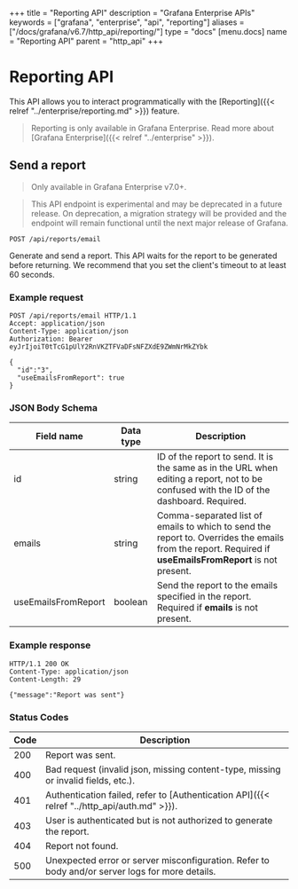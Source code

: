+++
title = "Reporting API"
description = "Grafana Enterprise APIs"
keywords = ["grafana", "enterprise", "api", "reporting"]
aliases = ["/docs/grafana/v6.7/http_api/reporting/"]
type = "docs"
[menu.docs]
name = "Reporting API"
parent = "http_api"
+++

# Reporting API

This API allows you to interact programmatically with the [Reporting]({{< relref "../enterprise/reporting.md" >}}) feature.

> Reporting is only available in Grafana Enterprise. Read more about [Grafana Enterprise]({{< relref "../enterprise" >}}).


## Send a report

> Only available in Grafana Enterprise v7.0+.

> This API endpoint is experimental and may be deprecated in a future release. On deprecation, a migration strategy will be provided and the endpoint will remain functional until the next major release of Grafana.

`POST /api/reports/email`

Generate and send a report. This API waits for the report to be generated before returning. We recommend that you set the client's timeout to at least 60 seconds.

### Example request

```http
POST /api/reports/email HTTP/1.1
Accept: application/json
Content-Type: application/json
Authorization: Bearer eyJrIjoiT0tTcG1pUlY2RnVKZTFVaDFsNFZXdE9ZWmNrMkZYbk

{
  "id":"3",
  "useEmailsFromReport": true
}
```

### JSON Body Schema

Field name | Data type | Description
---------- | ---- | -----------
id | string | ID of the report to send. It is the same as in the URL when editing a report, not to be confused with the ID of the dashboard. Required.
emails | string | Comma-separated list of emails to which to send the report to. Overrides the emails from the report. Required if **useEmailsFromReport** is not present.
useEmailsFromReport | boolean | Send the report to the emails specified in the report. Required if **emails** is not present.

### Example response

```http
HTTP/1.1 200 OK
Content-Type: application/json
Content-Length: 29

{"message":"Report was sent"}
```

### Status Codes

Code | Description
---- | -----------
200 | Report was sent.
400 | Bad request (invalid json, missing content-type, missing or invalid fields, etc.).
401 | Authentication failed, refer to [Authentication API]({{< relref "../http_api/auth.md" >}}).
403 | User is authenticated but is not authorized to generate the report.
404 | Report not found.
500 | Unexpected error or server misconfiguration. Refer to body and/or server logs for more details.
